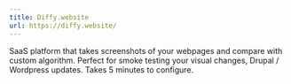 ```yaml
---
title: Diffy.website
url: https://diffy.website/
---
```


SaaS platform that takes screenshots of your webpages and compare with custom algorithm. Perfect for smoke testing your visual changes, Drupal / Wordpress updates. Takes 5 minutes to configure.

